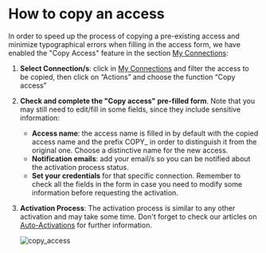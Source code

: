 ﻿---
sidebar_position: 4
---

# How to copy an access


In order to speed up the process of copying a pre-existing access and minimize typographical errors when filling in the access form, we have enabled the "Copy Access" feature in the section [My Connections](https://app.travelgatex.com/connections/myconnections):

1. **Select Connection/s**: click in [My Connections](https://knowledge.travelgatex.com/my-connections) and filter the access to be copied, then click on “Actions” and choose the function “Copy access”
1. **Check and complete the "Copy access" pre-filled form**. Note that you may still need to edit/fill in some fields, since they include sensitive information:
	- **Access name**: the access name is filled in by default with the copied access name and the prefix COPY_ in order to distinguish it from the original one. Choose a distinctive name for the new access.
	- **Notification emails**: add your email/s so you can be notified about the activation process status.
	- **Set your credentials** for that specific connection. Remember to check all the fields in the form in case you need to modify some information before requesting the activation.
1. **Activation Process**: The activation process is similar to any other activation and may take some time. Don't forget to check our articles on [Auto-Activations](https://knowledge.travelgate.com/auto-activations-quickguide) for further information.

	![copy_access](https://stplaformwe.blob.core.windows.net/kbase/my_connections_9.jpg)